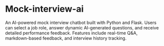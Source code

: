 # Mock-interview-ai
An AI-powered mock interview chatbot built with Python and Flask. Users can select a job role, answer dynamic AI-generated questions, and receive detailed performance feedback. Features include real-time Q&amp;A, markdown-based feedback, and interview history tracking.

